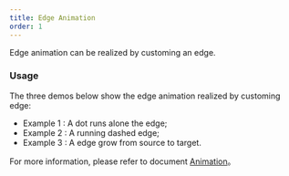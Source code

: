 ```yaml
---
title: Edge Animation
order: 1
---
```


Edge animation can be realized by customing an edge.

### Usage

The three demos below show the edge animation realized by customing edge:
- Example 1 : A dot runs alone the edge;
- Example 2 : A running dashed edge;
- Example 3 : A edge grow from source to target.

For more information, please refer to document [Animation](/zh/docs/manual/advanced/animation-zh)。